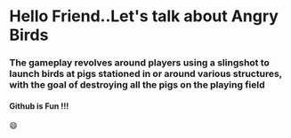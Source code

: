 # Hello Friend..Let's talk about Angry Birds
### The gameplay revolves around players using a slingshot to launch birds at pigs stationed in or around various structures, with the goal of destroying all the pigs on the playing field
#### Github is Fun !!!


:smile:

